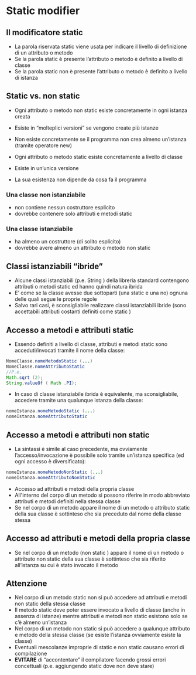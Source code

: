 # Static modifier



## Il modificatore static
* La parola riservata static viene usata per
indicare il livello di definizione di un attributo
o metodo
* Se la parola static è presente l’attributo o
metodo è definito a livello di classe
* Se la parola static non è presente l’attributo o
metodo è definito a livello di istanza

## Static vs. non static
* Ogni attributo o metodo non static esiste
concretamente in ogni istanza creata
* Esiste in “molteplici versioni” se vengono create
più istanze
* Non esiste concretamente se il programma non
crea almeno un’istanza (tramite operatore new)

* Ogni attributo o metodo static esiste
concretamente a livello di classe
* Esiste in un’unica versione
* La sua esistenza non dipende da cosa fa il programma


### Una classe non istanziabile 
* non contiene nessun costruttore esplicito
* dovrebbe contenere solo attributi e metodi static
### Una classe istanziabile 
* ha almeno un costruttore (di solito esplicito)
* dovrebbe avere almeno un attributo o metodo non static

## Classi istanziabili “ibride”
* Alcune classi istanziabili (p.e. String ) della
libreria standard contengono attributi o
metodi static ed hanno quindi natura ibrida
* E’ come se la classe avesse due sottoparti
(una static e una no) ognuna delle quali
segue le proprie regole
* Salvo rari casi, è sconsigliabile realizzare
classi istanziabili ibride (sono accettabili
attributi costanti definiti come static )

## Accesso a metodi e attributi static
* Essendo definiti a livello di classe, attributi e metodi
static sono acceduti/invocati tramite il nome della
classe:
```java
NomeClasse.nomeMetodoStatic (...)
NomeClasse.nomeAttributoStatic
//P.e.
Math.sqrt (2);
String.valueOf ( Math .PI);
```
* In caso di classe istanziabile ibrida è equivalente, ma
sconsigliabile, accedere tramite una qualunque istanza
della classe:
```java
nomeIstanza.nomeMetodoStatic (...)
nomeIstanza.nomeAttributoStatic
```

## Accesso a metodi e attributi non static
* La sintassi è simile al caso precedente, ma
ovviamente l’accesso/invocazione è possibile solo
tramite un’istanza specifica (ed ogni accesso è
diversificato):
```java
nomeIstanza.nomeMetodoNonStatic (...)
nomeIstanza.nomeAttributoNonStatic
```
* Accesso ad attributi e metodi della propria classe
* All'interno del corpo di un metodo si possono riferire in
modo abbreviato attributi e metodi definiti nella stessa
classe
* Se nel corpo di un metodo appare il nome di un metodo
o attributo static della sua classe è sottinteso che sia
preceduto dal nome della classe stessa

## Accesso ad attributi e metodi della propria classe
* Se nel corpo di un metodo (non static ) appare il nome
di un metodo o attributo non static della sua classe è
sottinteso che sia riferito all’istanza su cui è stato
invocato il metodo

## Attenzione
* Nel corpo di un metodo static non si può accedere
ad attributi e metodi non static della stessa classe
* Il metodo static deve poter essere invocato a
livello di classe (anche in assenza di istanze) mentre
attributi e metodi non static esistono solo se c’è
almeno un’istanza
* Nel corpo di un metodo non static si può accedere a
qualunque attributo e metodo della stessa classe (se
esiste l’istanza ovviamente esiste la classe)
* Eventuali mescolanze improprie di static e
non static causano errori di compilazione
* __EVITARE__ di “accontentare” il compilatore facendo
grossi errori concettuali (p.e. aggiungendo
static dove non deve stare)